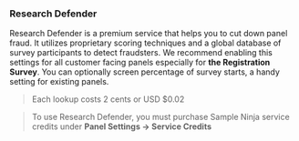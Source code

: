 ### Research Defender

Research Defender is a premium service that helps you to cut down panel fraud. It utilizes proprietary scoring techniques and a global database of survey participants to detect fraudsters. We recommend enabling this settings for all customer facing panels especially for **the Registration Survey**. You can optionally screen percentage of survey starts, a handy setting for existing panels.

> Each lookup costs 2 cents or USD $0.02

> To use Research Defender, you must purchase Sample Ninja service credits under **Panel Settings -> Service Credits**
